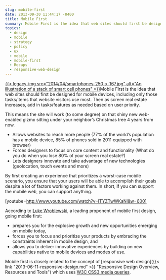 ```yaml
---
slug: mobile-first
date: 2013-09-30 11:44:17 -0400
title: Mobile First
summary: Mobile First is the idea that web sites should first be designed for mobile devices, including only those tasks/items that website visitors use most. Then as screen real estate increases, add in tasks/features as needed based on user priority. This means the site
topics:
  - design
  - mobile
  - strategy
  - policy
  - ux
  - mobile
  - mobile-first
  - Recaps
  - responsive-web-design
---
```


[{{< legacy-img src="2014/04/smartphones-250-x-167.jpg" alt="An illustration of a stack of smart cell phones" >}}](https://s3.amazonaws.com/digitalgov/_legacy-img/2014/01/smartphones.jpg)Mobile First is the idea that web sites should first be designed for mobile devices, including only those tasks/items that website visitors use most. Then as screen real estate increases, add in tasks/features as needed based on user priority.

This means the site will work (to some degree) on that shiny new web-enabled gizmo sitting under your neighbor’s Christmas tree 4 years from now.

  * Allows websites to reach more people (77% of the world’s population has a mobile device, 85% of phones sold in 2011 equipped with browser)
  * Forces designers to focus on core content and functionality (What do you do when you lose 80% of your screen real estate?)
  * Lets designers innovate and take advantage of new technologies (geolocation, touch events and more)

By first creating an experience that prioritizes a worst-case mobile scenario, you ensure that your users will be able to accomplish their goals despite a lot of factors working against them. In short, if you can support the mobile web, you can support anything.

[youtube=http://www.youtube.com/watch?v=lTYZTwWKaNI&w=600]
  
According to <a href="http://www.lukew.com/resources/mobile_first.asp" rel="nofollow">Luke Wroblewski</a>, a leading proponent of mobile first design, going mobile first:

  * prepares you for the explosive growth and new opportunities emerging on mobile today,
  * forces you to focus and prioritize your products by embracing the constraints inherent in mobile design, and
  * allows you to deliver innovative experiences by building on new capabilities native to mobile devices and modes of use.

Mobile first is closely related to the concept of [responsive web design]({{< link "2013-06-11-responsive-design.md" >}} "Responsive Design Overview, Resources and Tools") which uses <a href="http://en.wikipedia.org/wiki/Cascading_Style_Sheets#CSS3" rel="nofollow">W3C CSS3 media queries</a>.

 